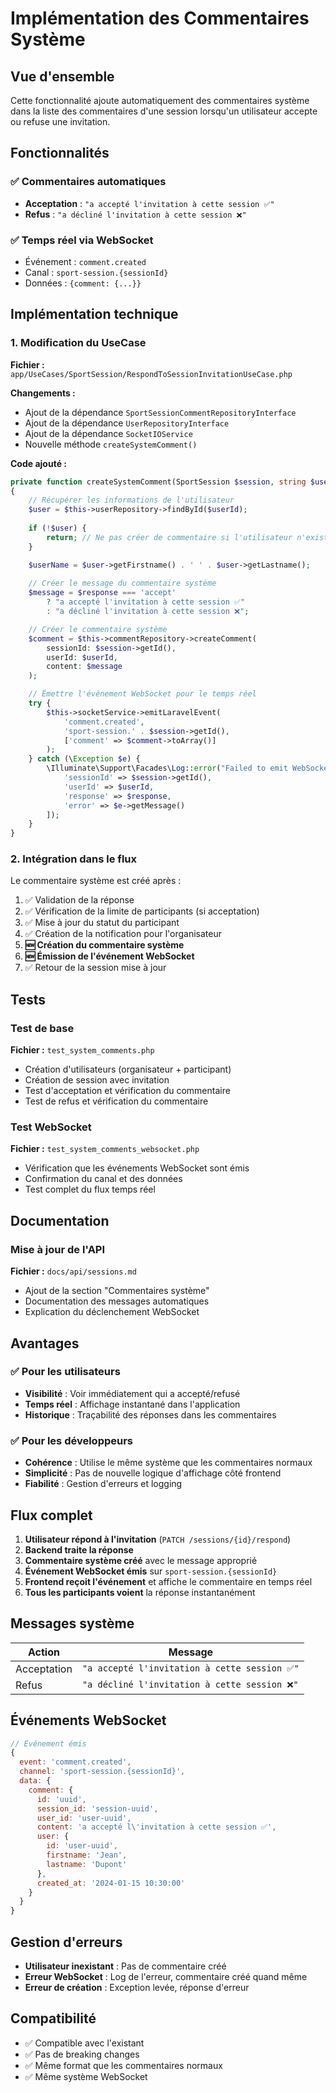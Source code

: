 # Implémentation des Commentaires Système

## Vue d'ensemble

Cette fonctionnalité ajoute automatiquement des commentaires système dans la liste des commentaires d'une session lorsqu'un utilisateur accepte ou refuse une invitation.

## Fonctionnalités

### ✅ Commentaires automatiques
- **Acceptation** : `"a accepté l'invitation à cette session ✅"`
- **Refus** : `"a décliné l'invitation à cette session ❌"`

### ✅ Temps réel via WebSocket
- Événement : `comment.created`
- Canal : `sport-session.{sessionId}`
- Données : `{comment: {...}}`

## Implémentation technique

### 1. Modification du UseCase
**Fichier :** `app/UseCases/SportSession/RespondToSessionInvitationUseCase.php`

**Changements :**
- Ajout de la dépendance `SportSessionCommentRepositoryInterface`
- Ajout de la dépendance `UserRepositoryInterface`
- Ajout de la dépendance `SocketIOService`
- Nouvelle méthode `createSystemComment()`

**Code ajouté :**
```php
private function createSystemComment(SportSession $session, string $userId, string $response): void
{
    // Récupérer les informations de l'utilisateur
    $user = $this->userRepository->findById($userId);
    
    if (!$user) {
        return; // Ne pas créer de commentaire si l'utilisateur n'existe pas
    }

    $userName = $user->getFirstname() . ' ' . $user->getLastname();
    
    // Créer le message du commentaire système
    $message = $response === 'accept'
        ? "a accepté l'invitation à cette session ✅"
        : "a décliné l'invitation à cette session ❌";

    // Créer le commentaire système
    $comment = $this->commentRepository->createComment(
        sessionId: $session->getId(),
        userId: $userId,
        content: $message
    );

    // Émettre l'événement WebSocket pour le temps réel
    try {
        $this->socketService->emitLaravelEvent(
            'comment.created',
            'sport-session.' . $session->getId(),
            ['comment' => $comment->toArray()]
        );
    } catch (\Exception $e) {
        \Illuminate\Support\Facades\Log::error("Failed to emit WebSocket event for system comment", [
            'sessionId' => $session->getId(),
            'userId' => $userId,
            'response' => $response,
            'error' => $e->getMessage()
        ]);
    }
}
```

### 2. Intégration dans le flux
Le commentaire système est créé après :
1. ✅ Validation de la réponse
2. ✅ Vérification de la limite de participants (si acceptation)
3. ✅ Mise à jour du statut du participant
4. ✅ Création de la notification pour l'organisateur
5. **🆕 Création du commentaire système**
6. **🆕 Émission de l'événement WebSocket**
7. ✅ Retour de la session mise à jour

## Tests

### Test de base
**Fichier :** `test_system_comments.php`
- Création d'utilisateurs (organisateur + participant)
- Création de session avec invitation
- Test d'acceptation et vérification du commentaire
- Test de refus et vérification du commentaire

### Test WebSocket
**Fichier :** `test_system_comments_websocket.php`
- Vérification que les événements WebSocket sont émis
- Confirmation du canal et des données
- Test complet du flux temps réel

## Documentation

### Mise à jour de l'API
**Fichier :** `docs/api/sessions.md`
- Ajout de la section "Commentaires système"
- Documentation des messages automatiques
- Explication du déclenchement WebSocket

## Avantages

### ✅ Pour les utilisateurs
- **Visibilité** : Voir immédiatement qui a accepté/refusé
- **Temps réel** : Affichage instantané dans l'application
- **Historique** : Traçabilité des réponses dans les commentaires

### ✅ Pour les développeurs
- **Cohérence** : Utilise le même système que les commentaires normaux
- **Simplicité** : Pas de nouvelle logique d'affichage côté frontend
- **Fiabilité** : Gestion d'erreurs et logging

## Flux complet

1. **Utilisateur répond à l'invitation** (`PATCH /sessions/{id}/respond`)
2. **Backend traite la réponse**
3. **Commentaire système créé** avec le message approprié
4. **Événement WebSocket émis** sur `sport-session.{sessionId}`
5. **Frontend reçoit l'événement** et affiche le commentaire en temps réel
6. **Tous les participants voient** la réponse instantanément

## Messages système

| Action | Message |
|--------|---------|
| Acceptation | `"a accepté l'invitation à cette session ✅"` |
| Refus | `"a décliné l'invitation à cette session ❌"` |

## Événements WebSocket

```javascript
// Événement émis
{
  event: 'comment.created',
  channel: 'sport-session.{sessionId}',
  data: {
    comment: {
      id: 'uuid',
      session_id: 'session-uuid',
      user_id: 'user-uuid',
      content: 'a accepté l\'invitation à cette session ✅',
      user: {
        id: 'user-uuid',
        firstname: 'Jean',
        lastname: 'Dupont'
      },
      created_at: '2024-01-15 10:30:00'
    }
  }
}
```

## Gestion d'erreurs

- **Utilisateur inexistant** : Pas de commentaire créé
- **Erreur WebSocket** : Log de l'erreur, commentaire créé quand même
- **Erreur de création** : Exception levée, réponse d'erreur

## Compatibilité

- ✅ Compatible avec l'existant
- ✅ Pas de breaking changes
- ✅ Même format que les commentaires normaux
- ✅ Même système WebSocket 
